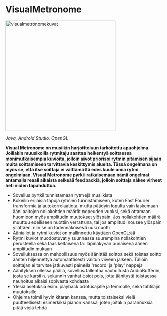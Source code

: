 # VisualMetronome
<img width="350" alt="visualmetronomekuvat" src="https://user-images.githubusercontent.com/117892331/225331975-8f40658c-4e62-435a-9668-9dda001c0f55.png">

*Java, Android Studio, OpenGL*

**Visual Metronome on musiikin harjoitteluun tarkoitettu apuohjelma. Joillakin muusikoilla rytmitaju saattaa heikentyä soittaessa monimutkaisempia kuvioita, jolloin aivot priorisoi rytmin pitämisen sijaan muita soittamiseen tarvittavia keskittymis alueita. Tässä ongelmana on myös se, että itse soittaja ei välttämättä edes kuule omia rytmi ongelmiaan. Visual Metronome pyrkii ratkaisemaan nämä ongelmat antamalla reaali aikaista selkeää feedbackiä, jolloin soittaja näkee virheet heti niiden tapahduttua.**

- Sovellus pyrtkii tunnistamaan rytmejä musiikista
- Kokeilin erilaisia tapoja rytmien tunnistamiseen, kuten Fast Fourier transformia ja autokorrelaatiota, mutta päädyin lopulta vain laskemaan ääni aaltojen nollakohtien määrät nopeuden vuoksi, sekä ottamaan huomioon myös amplitudin muutokset ylöspäin. Jos nollakohtien määrä muuttuu edelliseen nuottiin verrattuna, tai jos amplitudi nousee ylöspäin yllättäen. niin se on todennäköisesti uusi nuotti
- Ääniallot ja rytmi kuviot on mallinnettu käyttäen OpenGL:ää
- Rytmi kuviot muodostuvat y suunnassa suurempina nollakohtien perusteella sekä taas keltaisena tai läpinäkyvän punaisena äänen amplitudin mukaan
- Sovelluksessa on mahdollisuus myös äänittää soittoa sekä toistaa soitto äänten hiljennettyä automaattisesti valitun viiveen jälkeen. Tällöin soittajan ei tarvitse jatkuvasti painella 'record' ja 'play' nappeja
- Äänityksen ollessa päällä, sovellus tallentaa nauhoitusta AudioBufferiin, josta se karsii n. sekunnin vanhat osiot pois, jotta äänitystä toistaessa nauhoitus alkaisi sopivasta kohdasta
- Ylesiä asetuksia esim. playback odotusajalle ja temmolle, sekä tahtilajin muutoksille
- Ohjelma toimii hyvin kitaran kanssa, mutta toistaiseksi vielä puutteellisesti esimerkiksi pianon kanssa, joten joitakin parannuksia pitää vielä tehdä
